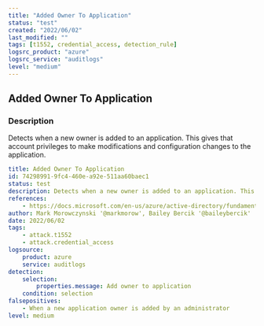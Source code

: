 ```yaml
---
title: "Added Owner To Application"
status: "test"
created: "2022/06/02"
last_modified: ""
tags: [t1552, credential_access, detection_rule]
logsrc_product: "azure"
logsrc_service: "auditlogs"
level: "medium"
---
```


## Added Owner To Application

### Description

Detects when a new owner is added to an application. This gives that account privileges to make modifications and configuration changes to the application.

```yml
title: Added Owner To Application
id: 74298991-9fc4-460e-a92e-511aa60baec1
status: test
description: Detects when a new owner is added to an application. This gives that account privileges to make modifications and configuration changes to the application.
references:
    - https://docs.microsoft.com/en-us/azure/active-directory/fundamentals/security-operations-applications#new-owner
author: Mark Morowczynski '@markmorow', Bailey Bercik '@baileybercik'
date: 2022/06/02
tags:
    - attack.t1552
    - attack.credential_access
logsource:
    product: azure
    service: auditlogs
detection:
    selection:
        properties.message: Add owner to application
    condition: selection
falsepositives:
    - When a new application owner is added by an administrator
level: medium

```
